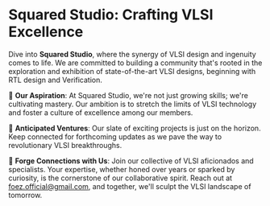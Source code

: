 # Squared Studio: Crafting VLSI Excellence

Dive into **Squared Studio**, where the synergy of VLSI design and ingenuity comes to life. We are committed to building a community that's rooted in the exploration and exhibition of state-of-the-art VLSI designs, beginning with RTL design and Verification.

🎯 **Our Aspiration**: At Squared Studio, we're not just growing skills; we're cultivating mastery. Our ambition is to stretch the limits of VLSI technology and foster a culture of excellence among our members.

🚧 **Anticipated Ventures**: Our slate of exciting projects is just on the horizon. Keep connected for forthcoming updates as we pave the way to revolutionary VLSI breakthroughs.

🤝 **Forge Connections with Us**: Join our collective of VLSI aficionados and specialists. Your expertise, whether honed over years or sparked by curiosity, is the cornerstone of our collaborative spirit. Reach out at foez.official@gmail.com, and together, we'll sculpt the VLSI landscape of tomorrow.
